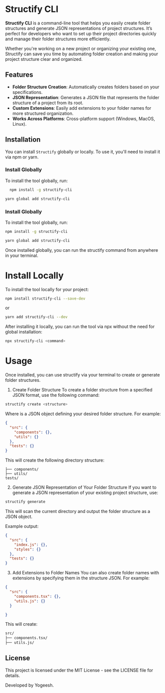 # Structify CLI

**Structify CLI** is a command-line tool that helps you easily create folder structures and generate JSON representations of project structures. It’s perfect for developers who want to set up their project directories quickly and manage their folder structures more efficiently.

Whether you're working on a new project or organizing your existing one, Structify can save you time by automating folder creation and making your project structure clear and organized.

## Features

- **Folder Structure Creation**: Automatically creates folders based on your specifications.
- **JSON Representation**: Generates a JSON file that represents the folder structure of a project from its root.
- **Custom Extensions**: Easily add extensions to your folder names for more structured organization.
- **Works Across Platforms**: Cross-platform support (Windows, MacOS, Linux).

## Installation

You can install `Structify` globally or locally. To use it, you'll need to install it via npm or yarn.

### Install Globally

To install the tool globally, run:

```bash
  npm install -g structify-cli
```

```bash
yarn global add structify-cli
```
### Install Globally

To install the tool globally, run:

```bash
npm install -g structify-cli
```

```bash
yarn global add structify-cli
```
Once installed globally, you can run the structify command from anywhere in your terminal.

# Install Locally
To install the tool locally for your project:

``` bash
npm install structify-cli --save-dev
```
or

```bash
yarn add structify-cli --dev
```

After installing it locally, you can run the tool via npx without the need for global installation:

```bash
npx structify-cli <command>
```

# Usage
Once installed, you can use structify via your terminal to create or generate folder structures.

1. Create Folder Structure
To create a folder structure from a specified JSON format, use the following command:

```bash
structify create <structure>
```

Where <structure> is a JSON object defining your desired folder structure. For example:

```json
{
  "src": {
    "components": {},
    "utils": {}
  },
  "tests": {}
}
```

This will create the following directory structure:

```src/
├── components/
├── utils/
tests/
```
2. Generate JSON Representation of Your Folder Structure
If you want to generate a JSON representation of your existing project structure, use:
```bash
structify generate
```
This will scan the current directory and output the folder structure as a JSON object.

Example output:

```json
{
  "src": {
    "index.js": {},
    "styles": {}
  },
  "tests": {}
}
```
3. Add Extensions to Folder Names
You can also create folder names with extensions by specifying them in the structure JSON. For example:

```json
{
  "src": {
    "components.tsx": {},
    "utils.js": {}
  }

}
```
This will create:

```bash
src/
├── components.tsx/
├── utils.js/
```

## License
This project is licensed under the MIT License - see the LICENSE file for details.

Developed by Yogeesh.